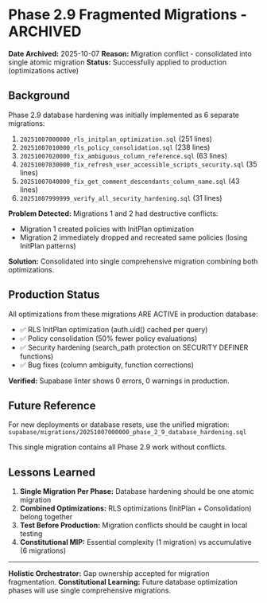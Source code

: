 # Phase 2.9 Fragmented Migrations - ARCHIVED

**Date Archived:** 2025-10-07
**Reason:** Migration conflict - consolidated into single atomic migration
**Status:** Successfully applied to production (optimizations active)

## Background

Phase 2.9 database hardening was initially implemented as 6 separate migrations:

1. `20251007000000_rls_initplan_optimization.sql` (251 lines)
2. `20251007010000_rls_policy_consolidation.sql` (238 lines)
3. `20251007020000_fix_ambiguous_column_reference.sql` (63 lines)
4. `20251007030000_fix_refresh_user_accessible_scripts_security.sql` (35 lines)
5. `20251007040000_fix_get_comment_descendants_column_name.sql` (43 lines)
6. `20251007999999_verify_all_security_hardening.sql` (31 lines)

**Problem Detected:** Migrations 1 and 2 had destructive conflicts:
- Migration 1 created policies with InitPlan optimization
- Migration 2 immediately dropped and recreated same policies (losing InitPlan patterns)

**Solution:** Consolidated into single comprehensive migration combining both optimizations.

## Production Status

All optimizations from these migrations ARE ACTIVE in production database:
- ✅ RLS InitPlan optimization (auth.uid() cached per query)
- ✅ Policy consolidation (50% fewer policy evaluations)
- ✅ Security hardening (search_path protection on SECURITY DEFINER functions)
- ✅ Bug fixes (column ambiguity, function corrections)

**Verified:** Supabase linter shows 0 errors, 0 warnings in production.

## Future Reference

For new deployments or database resets, use the unified migration:
`supabase/migrations/20251007000000_phase_2_9_database_hardening.sql`

This single migration contains all Phase 2.9 work without conflicts.

## Lessons Learned

1. **Single Migration Per Phase:** Database hardening should be one atomic migration
2. **Combined Optimizations:** RLS optimizations (InitPlan + Consolidation) belong together
3. **Test Before Production:** Migration conflicts should be caught in local testing
4. **Constitutional MIP:** Essential complexity (1 migration) vs accumulative (6 migrations)

---

**Holistic Orchestrator:** Gap ownership accepted for migration fragmentation.
**Constitutional Learning:** Future database optimization phases will use single comprehensive migrations.
